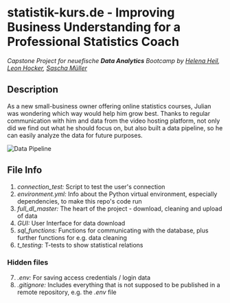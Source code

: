 # statistik-kurs.de - Improving Business Understanding for a Professional Statistics Coach

_Capstone Project for neuefische **Data Analytics** Bootcamp by [Helena Heil](https://github.com/heleah), [Leon Hocker](https://github.com/garnicht), [Sascha Müller](https://github.com/SaschaData)_

## Description

As a new small-business owner offering online statistics courses, Julian was wondering which way would help him grow best. Thanks to regular communication with him and data from the video hosting platform, not only did we find out what he should focus on, but also built a data pipeline, so he can easily analyze the data for future purposes.

![Data Pipeline](https://i.ibb.co/n6H2TgQ/Capstone-Data.png)

## File Info

1. _connection_test:_ Script to test the user's connection
2. _environment.yml:_ Info about the Python virtual environment, especially dependencies, to make this repo's code run
3. _full_dl_master:_ The heart of the project - download, cleaning and upload of data
4. _GUI:_ User Interface for data download
5. _sql_functions:_ Functions for communicating with the database, plus further functions for e.g. data cleaning
6. _t_testing:_ T-tests to show statistical relations

### Hidden files

7. _.env:_ For saving access credentials / login data
8. _.gitignore:_ Includes everything that is not supposed to be published in a remote repository, e.g. the _.env_ file
